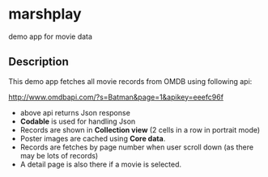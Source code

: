 # marshplay
demo app for movie data



## Description

This demo app fetches all movie records from OMDB using following api:

http://www.omdbapi.com/?s=Batman&page=1&apikey=eeefc96f

* above api returns Json response
* **Codable** is used for handling Json
* Records are shown in **Collection view** (2 cells in a row in portrait mode)
* Poster images are cached using **Core data**.
* Records are fetches by page number when user scroll down (as there may be lots of records)
* A detail page is also there if a movie is selected.

